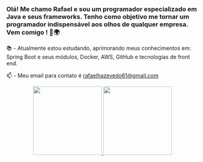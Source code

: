 ### Olá! Me chamo Rafael e sou um programador especializado em Java e seus frameworks. Tenho como objetivo me tornar um programador indispensável aos olhos de qualquer empresa. Vem comigo ! 🚀🌍

📚 - Atualmente estou estudando, aprimorando meus conhecimentos em: Spring Boot e seus módulos, Docker, AWS, GitHub e tecnologias de front end.

📫 - Meu email para contato é rafaelhazevedo61@gmail.com

<div align="center">
  <a href="https://github.com/rafaelhazevedo61">
  <img height="180em" src="https://github-readme-stats.vercel.app/api?username=rafaelhazevedo61&show_icons=true&theme=dracula&include_all_commits=true&count_private=true"/>
  <img height="180em" src="https://github-readme-stats.vercel.app/api/top-langs/?username=rafaelhazevedo61&layout=compact&langs_count=7&theme=dracula"/>
</div>
